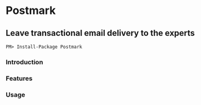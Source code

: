 # Postmark
## Leave transactional email delivery to the experts

    PM> Install-Package Postmark

### Introduction

### Features

### Usage
